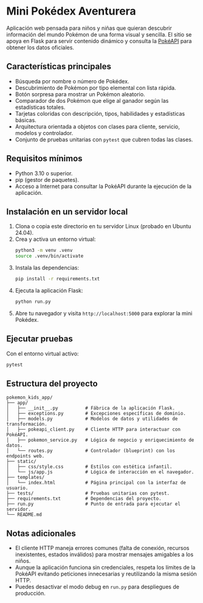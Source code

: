 # Mini Pokédex Aventurera

Aplicación web pensada para niños y niñas que quieran descubrir información del mundo Pokémon de una forma visual y sencilla. El sitio se apoya en Flask para servir contenido dinámico y consulta la [PokéAPI](https://pokeapi.co/) para obtener los datos oficiales.

## Características principales
- Búsqueda por nombre o número de Pokédex.
- Descubrimiento de Pokémon por tipo elemental con lista rápida.
- Botón sorpresa para mostrar un Pokémon aleatorio.
- Comparador de dos Pokémon que elige al ganador según las estadísticas totales.
- Tarjetas coloridas con descripción, tipos, habilidades y estadísticas básicas.
- Arquitectura orientada a objetos con clases para cliente, servicio, modelos y controlador.
- Conjunto de pruebas unitarias con `pytest` que cubren todas las clases.

## Requisitos mínimos
- Python 3.10 o superior.
- pip (gestor de paquetes).
- Acceso a Internet para consultar la PokéAPI durante la ejecución de la aplicación.

## Instalación en un servidor local
1. Clona o copia este directorio en tu servidor Linux (probado en Ubuntu 24.04).
2. Crea y activa un entorno virtual:
   ```bash
   python3 -m venv .venv
   source .venv/bin/activate
   ```
3. Instala las dependencias:
   ```bash
   pip install -r requirements.txt
   ```
4. Ejecuta la aplicación Flask:
   ```bash
   python run.py
   ```
5. Abre tu navegador y visita `http://localhost:5000` para explorar la mini Pokédex.

## Ejecutar pruebas
Con el entorno virtual activo:
```bash
pytest
```

## Estructura del proyecto
```
pokemon_kids_app/
├── app/
│   ├── __init__.py          # Fábrica de la aplicación Flask.
│   ├── exceptions.py        # Excepciones específicas de dominio.
│   ├── models.py            # Modelos de datos y utilidades de transformación.
│   ├── pokeapi_client.py    # Cliente HTTP para interactuar con PokéAPI.
│   ├── pokemon_service.py   # Lógica de negocio y enriquecimiento de datos.
│   └── routes.py            # Controlador (blueprint) con los endpoints web.
├── static/
│   ├── css/style.css        # Estilos con estética infantil.
│   └── js/app.js            # Lógica de interacción en el navegador.
├── templates/
│   └── index.html           # Página principal con la interfaz de usuario.
├── tests/                   # Pruebas unitarias con pytest.
├── requirements.txt         # Dependencias del proyecto.
├── run.py                   # Punto de entrada para ejecutar el servidor.
└── README.md
```

## Notas adicionales
- El cliente HTTP maneja errores comunes (falta de conexión, recursos inexistentes, estados inválidos) para mostrar mensajes amigables a los niños.
- Aunque la aplicación funciona sin credenciales, respeta los límites de la PokéAPI evitando peticiones innecesarias y reutilizando la misma sesión HTTP.
- Puedes desactivar el modo debug en `run.py` para despliegues de producción.
